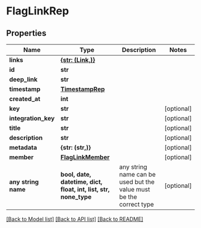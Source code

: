 # FlagLinkRep


## Properties
Name | Type | Description | Notes
------------ | ------------- | ------------- | -------------
**links** | [**{str: (Link,)}**](Link.md) |  | 
**id** | **str** |  | 
**deep_link** | **str** |  | 
**timestamp** | [**TimestampRep**](TimestampRep.md) |  | 
**created_at** | **int** |  | 
**key** | **str** |  | [optional] 
**integration_key** | **str** |  | [optional] 
**title** | **str** |  | [optional] 
**description** | **str** |  | [optional] 
**metadata** | **{str: (str,)}** |  | [optional] 
**member** | [**FlagLinkMember**](FlagLinkMember.md) |  | [optional] 
**any string name** | **bool, date, datetime, dict, float, int, list, str, none_type** | any string name can be used but the value must be the correct type | [optional]

[[Back to Model list]](../README.md#documentation-for-models) [[Back to API list]](../README.md#documentation-for-api-endpoints) [[Back to README]](../README.md)


